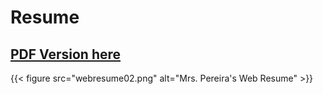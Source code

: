 
# Resume

## [PDF Version here](WebResume_LanaPereira.pdf)

{{< figure src="webresume02.png" alt="Mrs. Pereira's Web Resume" >}}

